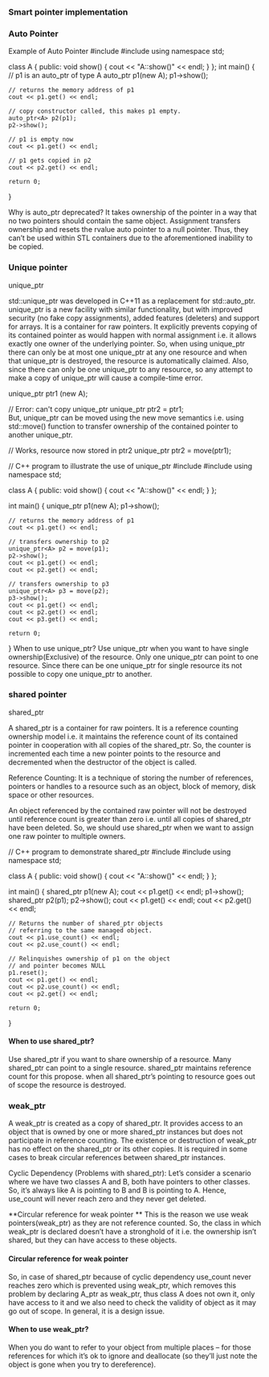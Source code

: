 ### Smart pointer implementation

### Auto Pointer 
Example of Auto Pointer 
#include <iostream>
#include <memory>
using namespace std;
  
class A {
public:
    void show() { cout << "A::show()" << endl; }
};
int main()
{
    // p1 is an auto_ptr of type A
    auto_ptr<A> p1(new A);
    p1->show();
  
    // returns the memory address of p1
    cout << p1.get() << endl;
  
    // copy constructor called, this makes p1 empty.
    auto_ptr<A> p2(p1);
    p2->show();
  
    // p1 is empty now
    cout << p1.get() << endl;
  
    // p1 gets copied in p2
    cout << p2.get() << endl;
  
    return 0;
}

Why is auto_ptr deprecated?
It takes ownership of the pointer in a way that no two pointers should contain the same object. Assignment transfers ownership and resets the rvalue auto pointer to a null pointer. Thus, they can’t be used within STL containers due to the aforementioned inability to be copied.

### Unique pointer
unique_ptr

std::unique_ptr was developed in C++11 as a replacement for std::auto_ptr.
unique_ptr is a new facility with similar functionality, but with improved security (no fake copy assignments), added features (deleters) and support for arrays. It is a container for raw pointers. It explicitly prevents copying of its contained pointer as would happen with normal assignment i.e. it allows exactly one owner of the underlying pointer.
So, when using unique_ptr there can only be at most one unique_ptr at any one resource and when that unique_ptr is destroyed, the resource is automatically claimed. Also, since there can only be one unique_ptr to any resource, so any attempt to make a copy of unique_ptr will cause a compile-time error.
  
   unique_ptr<A> ptr1 (new A);

 // Error: can't copy unique_ptr
 unique_ptr<A> ptr2 = ptr1;    
But, unique_ptr can be moved using the new move semantics i.e. using std::move() function to transfer ownership of the contained pointer to another unique_ptr.

// Works, resource now stored in ptr2
unique_ptr<A> ptr2 = move(ptr1); 
  
  // C++ program to illustrate the use of unique_ptr
#include <iostream>
#include <memory>
using namespace std;
  
class A {
public:
    void show()
    {
        cout << "A::show()" << endl;
    }
};
  
int main()
{
    unique_ptr<A> p1(new A);
    p1->show();
  
    // returns the memory address of p1
    cout << p1.get() << endl;
  
    // transfers ownership to p2
    unique_ptr<A> p2 = move(p1);
    p2->show();
    cout << p1.get() << endl;
    cout << p2.get() << endl;
  
    // transfers ownership to p3
    unique_ptr<A> p3 = move(p2);
    p3->show();
    cout << p1.get() << endl;
    cout << p2.get() << endl;
    cout << p3.get() << endl;
  
    return 0;
}
When to use unique_ptr?
Use unique_ptr when you want to have single ownership(Exclusive) of the resource. Only one unique_ptr can point to one resource. Since there can be one unique_ptr for single resource its not possible to copy one unique_ptr to another.
  
  ### shared pointer
shared_ptr

A shared_ptr is a container for raw pointers. It is a reference counting ownership model i.e. it maintains the reference count of its contained pointer in cooperation with all copies of the shared_ptr. So, the counter is incremented each time a new pointer points to the resource and decremented when the destructor of the object is called.

Reference Counting: It is a technique of storing the number of references, pointers or handles to a resource such as an object, block of memory, disk space or other resources.

An object referenced by the contained raw pointer will not be destroyed until reference count is greater than zero i.e. until all copies of shared_ptr have been deleted.
So, we should use shared_ptr when we want to assign one raw pointer to multiple owners.


// C++ program to demonstrate shared_ptr
#include <iostream>
#include <memory>
using namespace std;
  
class A {
public:
    void show()
    {
        cout << "A::show()" << endl;
    }
};
  
int main()
{
    shared_ptr<A> p1(new A);
    cout << p1.get() << endl;
    p1->show();
    shared_ptr<A> p2(p1);
    p2->show();
    cout << p1.get() << endl;
    cout << p2.get() << endl;
  
    // Returns the number of shared_ptr objects
    // referring to the same managed object.
    cout << p1.use_count() << endl;
    cout << p2.use_count() << endl;
  
    // Relinquishes ownership of p1 on the object
    // and pointer becomes NULL
    p1.reset();
    cout << p1.get() << endl;
    cout << p2.use_count() << endl;
    cout << p2.get() << endl;
  
    return 0;
}

#### When to use shared_ptr?
Use shared_ptr if you want to share ownership of a resource. Many shared_ptr can point to a single resource. shared_ptr maintains reference count for this propose. when all shared_ptr’s pointing to resource goes out of scope the resource is destroyed.

### weak_ptr
A weak_ptr is created as a copy of shared_ptr. It provides access to an object that is owned by one or more shared_ptr instances but does not participate in reference counting. The existence or destruction of weak_ptr has no effect on the shared_ptr or its other copies. 
 It is required in some cases to break circular references between shared_ptr instances.


Cyclic Dependency (Problems with shared_ptr): Let’s consider a scenario where we have two classes A and B, both have pointers to other classes. So, it’s always like A is pointing to B and B is pointing to A. Hence, use_count will never reach zero and they never get deleted.

**Circular reference for weak pointer
**
This is the reason we use weak pointers(weak_ptr) as they are not reference counted. So, the class in which weak_ptr is declared doesn’t have a stronghold of it i.e. the ownership isn’t shared, but they can have access to these objects.


#### Circular reference for weak pointer

So, in case of shared_ptr because of cyclic dependency use_count never reaches zero which is prevented using weak_ptr, which removes this problem by declaring A_ptr as weak_ptr, thus class A does not own it, only have access to it and we also need to check the validity of object as it may go out of scope. In general, it is a design issue.

#### When to use weak_ptr?
When you do want to refer to your object from multiple places – for those references for which it’s ok to ignore and deallocate (so they’ll just note the object is gone when you try to dereference).
